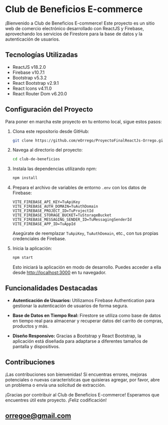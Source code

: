 # Club de Beneficios E-commerce

¡Bienvenido a Club de Beneficios E-commerce! Este proyecto es un sitio web de comercio electrónico desarrollado con ReactJS y Firebase, aprovechando los servicios de Firestore para la base de datos y la autenticación de usuarios.

## Tecnologías Utilizadas

- ReactJS v18.2.0
- Firebase v10.7.1
- Bootstrap v5.3.2
- React Bootstrap v2.9.1
- React Icons v4.11.0
- React Router Dom v6.20.0

## Configuración del Proyecto

Para poner en marcha este proyecto en tu entorno local, sigue estos pasos:

1. Clona este repositorio desde GitHub:

   ```bash
   git clone https://github.com/eOrrego/ProyectoFinalReactJs-Orrego.git
   ```

2. Navega al directorio del proyecto:

   ```bash
   cd club-de-beneficios
   ```

3. Instala las dependencias utilizando npm:

   ```bash
   npm install
   ```

4. Prepara el archivo de variables de entorno `.env` con los datos de Firebase:

   ```env
   VITE_FIREBASE_API_KEY=TuApiKey
   VITE_FIREBASE_AUTH_DOMAIN=TuAuthDomain
   VITE_FIREBASE_PROJECT_ID=TuProjectId
   VITE_FIREBASE_STORAGE_BUCKET=TuStorageBucket
   VITE_FIREBASE_MESSAGING_SENDER_ID=TuMessagingSenderId
   VITE_FIREBASE_APP_ID=TuAppId
   ```

   Asegúrate de reemplazar `TuApiKey`, `TuAuthDomain`, etc., con tus propias credenciales de Firebase.

5. Inicia la aplicación:

   ```bash
   npm start
   ```

   Esto iniciará la aplicación en modo de desarrollo. Puedes acceder a ella desde [http://localhost:3000](http://localhost:3000) en tu navegador.

## Funcionalidades Destacadas

- **Autenticación de Usuarios:** Utilizamos Firebase Authentication para gestionar la autenticación de usuarios de forma segura.

- **Base de Datos en Tiempo Real:** Firestore se utiliza como base de datos en tiempo real para almacenar y recuperar datos del carrito de compras, productos y más.

- **Diseño Responsivo:** Gracias a Bootstrap y React Bootstrap, la aplicación está diseñada para adaptarse a diferentes tamaños de pantalla y dispositivos.

## Contribuciones

¡Las contribuciones son bienvenidas! Si encuentras errores, mejoras potenciales o nuevas características que quisieras agregar, por favor, abre un problema o envía una solicitud de extracción.

¡Gracias por contribuir al Club de Beneficios E-commerce! Esperamos que encuentres útil este proyecto. ¡Feliz codificación!

## orregoe@gmail.com
